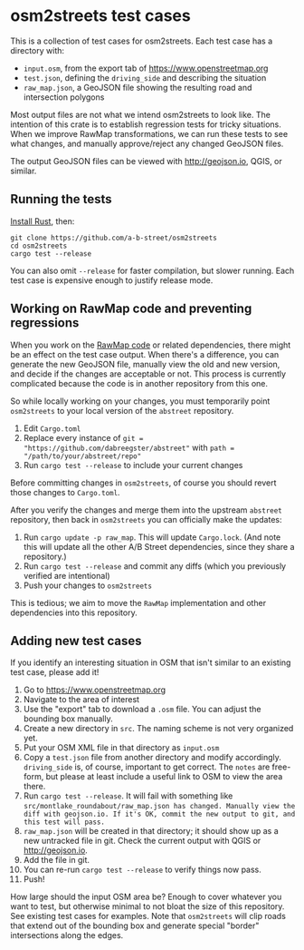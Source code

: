 # osm2streets test cases

This is a collection of test cases for osm2streets. Each test case has a directory with:

- `input.osm`, from the export tab of <https://www.openstreetmap.org>
- `test.json`, defining the `driving_side` and describing the situation
- `raw_map.json`, a GeoJSON file showing the resulting road and intersection polygons


Most output files are not what we intend osm2streets to look like. The
intention of this crate is to establish regression tests for tricky situations.
When we improve RawMap transformations, we can run these tests to see what
changes, and manually approve/reject any changed GeoJSON files.

The output GeoJSON files can be viewed with <http://geojson.io>, QGIS, or similar.

## Running the tests

[Install Rust](https://www.rust-lang.org/tools/install), then:

```shell
git clone https://github.com/a-b-street/osm2streets
cd osm2streets
cargo test --release
```

You can also omit `--release` for faster compilation, but slower running. Each
test case is expensive enough to justify release mode.

## Working on RawMap code and preventing regressions

When you work on the [RawMap
code](https://github.com/a-b-street/abstreet/tree/master/raw_map) or related
dependencies, there might be an effect on the test case output. When there's a
difference, you can generate the new GeoJSON file, manually view the old and
new version, and decide if the changes are acceptable or not. This process is
currently complicated because the code is in another repository from this one.

So while locally working on your changes, you must temporarily point
`osm2streets` to your local version of the `abstreet` repository.

1.  Edit `Cargo.toml`
2.  Replace every instance of `git = "https://github.com/dabreegster/abstreet"`
    with `path = "/path/to/your/abstreet/repo"`
3.  Run `cargo test --release` to include your current changes

Before committing changes in `osm2streets`, of course you should revert those
changes to `Cargo.toml`.

After you verify the changes and merge them into the upstream `abstreet`
repository, then back in `osm2streets` you can officially make the updates:

1.  Run `cargo update -p raw_map`. This will update `Cargo.lock`. (And note
    this will update all the other A/B Street dependencies, since they share a
    repository.)
2.  Run `cargo test --release` and commit any diffs (which you previously verified are intentional)
3.  Push your changes to `osm2streets`

This is tedious; we aim to move the `RawMap` implementation and other
dependencies into this repository.

## Adding new test cases

If you identify an interesting situation in OSM that isn't similar to an
existing test case, please add it!

1.  Go to <https://www.openstreetmap.org>
2.  Navigate to the area of interest
3.  Use the "export" tab to download a `.osm` file. You can adjust the bounding box manually.
4.  Create a new directory in `src`. The naming scheme is not very organized yet.
5.  Put your OSM XML file in that directory as `input.osm`
6.  Copy a `test.json` file from another directory and modify accordingly. `driving_side` is, of course, important to get correct. The `notes` are free-form, but please at least include a useful link to OSM to view the area there.
7.  Run `cargo test --release`. It will fail with something like `src/montlake_roundabout/raw_map.json has changed. Manually view the diff with geojson.io. If it's OK, commit the new output to git, and this test will pass.`
8.  `raw_map.json` will be created in that directory; it should show up as a new untracked file in git. Check the current output with QGIS or <http://geojson.io>.
9.  Add the file in git.
10.  You can re-run `cargo test --release` to verify things now pass.
11. Push!

How large should the input OSM area be? Enough to cover whatever you want to
test, but otherwise minimal to not bloat the size of this repository. See
existing test cases for examples. Note that `osm2streets` will clip roads that
extend out of the bounding box and generate special "border" intersections
along the edges.
